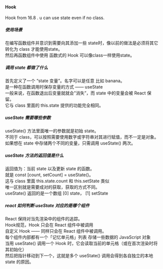 #### Hook
Hook from 16.8 . u can use state even if no class.

##### 使用场景
在编写函数组件并意识到需要向其添加一些 state时，像以前的做法是必须将其它转化为 class 才能使用state。<br />
然后再函数组件中使用 函数式的 Hook 可以像class一样使用state。

##### 调用 state 都做了什么
首先定义了一个 “state 变量”。名字可以是任意 比如 banana。<br />
是一种在函数调用时保存变量的方式 —— useState<br />
一般来说，在函数退出后变量就就会”消失”，而 state 中的变量会被 React 保留。<br />
它与 class 里面的 this.state 提供的功能完全相同。

##### useState 需要哪些参数
useState() 方法里面唯一的参数就是初始 state。<br />
不同于 class，可以按照需要使用数字或字符串对其进行赋值，而不一定是对象。<br />
如果想在 state 中存储两个不同的变量，只需调用 useState() 两次。

##### useState 方法的返回值是什么
返回值为：当前 state 以及更新 state 的函数。<br />
就是 const [count, setCount] = useState()。<br />
这与 class 里面 this.state.count 和 this.setState 类似<br />
唯一区别就是需要成对的获取，获取的方式不同。<br />
useState() 返回的是一个数组 [0] state， [1] setState

##### react 如何判断 useState 对应的是哪个组件
React 保持对当先渲染中的组件的追踪。<br />
Hook规范，Hook 只会在 React 组件中被调用 <br />
自定义 Hook —— 同样只会在 React 组件中被调用。<br />
每个组件内部都有一个「记忆单元格」列表 存储一些数据的 JavaScript 对象<br />
当用 useState() 调用一个 Hook 时，它会读取当前的单元格（或在首次渲染时将其初始化）<br />
然后把指针移动到下一个，这就是多个 useState() 调用会得到各自独立的本地 state 的原因。